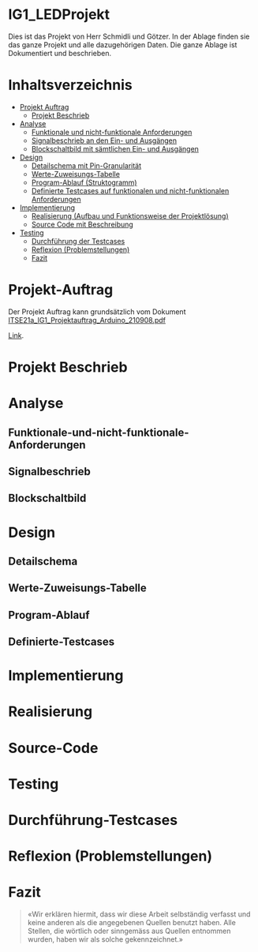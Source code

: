 # IG1_LEDProjekt

Dies ist das Projekt von Herr Schmidli und Götzer. In der Ablage finden sie das ganze Projekt und alle dazugehörigen Daten. Die ganze Ablage ist Dokumentiert und beschrieben.

# Inhaltsverzeichnis
- [Projekt Auftrag](#Projekt-Auftrag)
    - [Projekt Beschrieb](#Projekt-Beschrieb)
- [Analyse](#Analyse)
    -  [Funktionale und nicht-funktionale Anforderungen](#Funktionale-und-nicht-funktionale-Anforderungen)
    - [Signalbeschrieb an den Ein- und Ausgängen](#Signalbeschrieb)
    - [Blockschaltbild mit sämtlichen Ein- und Ausgängen](#Blockschaltbild)
- [Design](#Design)
    - [Detailschema mit Pin-Granularität](#Detailschema)
    - [Werte-Zuweisungs-Tabelle](#Werte-Zuweisungs-Tabelle)
    - [Program-Ablauf (Struktogramm)](#Program-Ablauf)
    - [Definierte Testcases auf funktionalen und nicht-funktionalen Anforderungen](#Definierte-Testcases)
- [Implementierung](#Implementierung)
    - [Realisierung (Aufbau und Funktionsweise der Projektlösung)](#Realisierung)
    - [Source Code mit Beschreibung](#Source-Code)
- [Testing](#Testing)
    - [Durchführung der Testcases](#Durchführung-Testcases)
    - [Reflexion (Problemstellungen)](#Reflexion)
    - [Fazit](#Fazit)

# Projekt-Auftrag
Der Projekt Auftrag kann grundsätzlich vom Dokument [ITSE21a_IG1_Projektauftrag_Arduino_210908.pdf](../01_Allgemein/01_Projektinfos)

[Link](src\01_Allgemein\01_Projektinfos\ITSE21a_IG1_Projektauftrag_Arduino_210908.pdf "ITSE21a_IG1_Projektauftrag_Arduino_210908").

# Projekt Beschrieb

# Analyse
## Funktionale-und-nicht-funktionale-Anforderungen
## Signalbeschrieb
## Blockschaltbild

# Design
## Detailschema
## Werte-Zuweisungs-Tabelle
## Program-Ablauf
## Definierte-Testcases

# Implementierung
# Realisierung
# Source-Code

# Testing
# Durchführung-Testcases
# Reflexion (Problemstellungen)
# Fazit


>«Wir erklären hiermit, dass wir diese Arbeit selbständig verfasst und keine anderen als die angegebenen Quellen benutzt haben. Alle Stellen, die wörtlich oder sinngemäss aus Quellen entnommen wurden, haben wir als solche gekennzeichnet.»

[^1]:
[^2]:
[^3]:
[^4]:
[^5]:
[^6]:
[^7]: